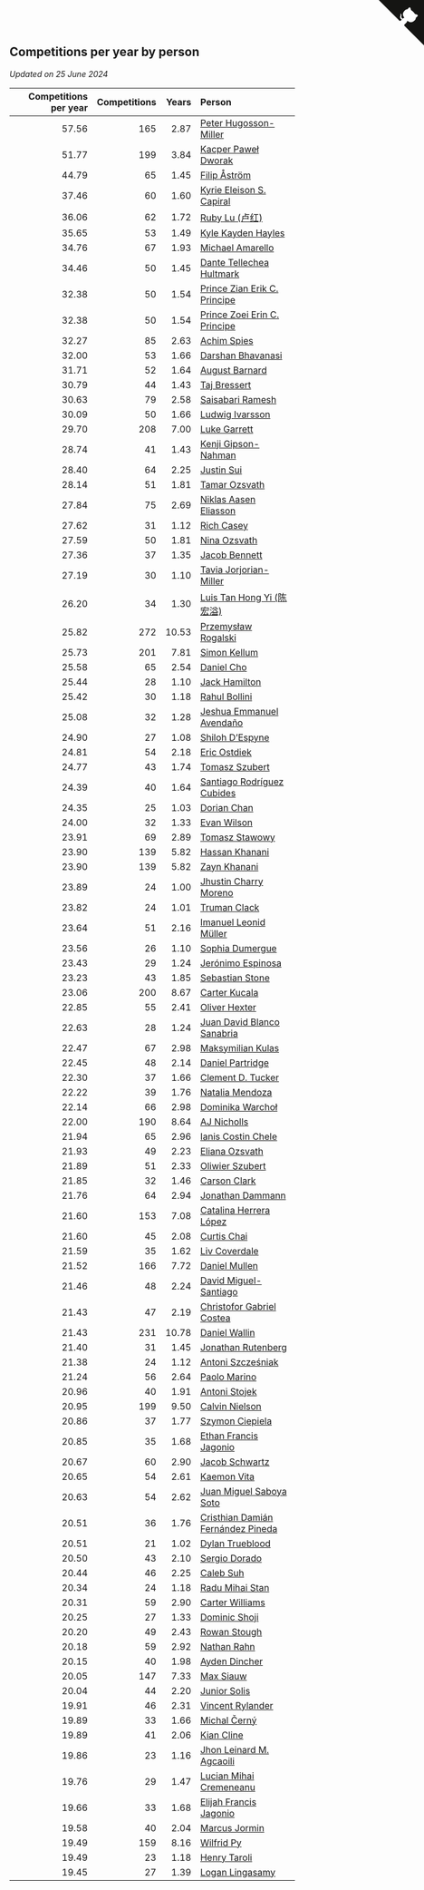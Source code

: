 ## Competitions per year by person

*Updated on 25 June 2024*

| Competitions per year | Competitions | Years | Person |
| ---: | ---: | ---: | :--- |
| 57.56 | 165 | 2.87 | [Peter Hugosson-Miller](https://www.worldcubeassociation.org/persons/2021HUGO01) |
| 51.77 | 199 | 3.84 | [Kacper Paweł Dworak](https://www.worldcubeassociation.org/persons/2020DWOR01) |
| 44.79 | 65 | 1.45 | [Filip Åström](https://www.worldcubeassociation.org/persons/2023ASTR01) |
| 37.46 | 60 | 1.60 | [Kyrie Eleison S. Capiral](https://www.worldcubeassociation.org/persons/2022CAPI02) |
| 36.06 | 62 | 1.72 | [Ruby Lu (卢红)](https://www.worldcubeassociation.org/persons/2022LURU01) |
| 35.65 | 53 | 1.49 | [Kyle Kayden Hayles](https://www.worldcubeassociation.org/persons/2022HAYL02) |
| 34.76 | 67 | 1.93 | [Michael Amarello](https://www.worldcubeassociation.org/persons/2022AMAR09) |
| 34.46 | 50 | 1.45 | [Dante Tellechea Hultmark](https://www.worldcubeassociation.org/persons/2023HULT01) |
| 32.38 | 50 | 1.54 | [Prince Zian Erik C. Principe](https://www.worldcubeassociation.org/persons/2022PRIN08) |
| 32.38 | 50 | 1.54 | [Prince Zoei Erin C. Principe](https://www.worldcubeassociation.org/persons/2022PRIN09) |
| 32.27 | 85 | 2.63 | [Achim Spies](https://www.worldcubeassociation.org/persons/2021SPIE01) |
| 32.00 | 53 | 1.66 | [Darshan Bhavanasi](https://www.worldcubeassociation.org/persons/2022BHAV01) |
| 31.71 | 52 | 1.64 | [August Barnard](https://www.worldcubeassociation.org/persons/2022BARN21) |
| 30.79 | 44 | 1.43 | [Taj Bressert](https://www.worldcubeassociation.org/persons/2023BRES01) |
| 30.63 | 79 | 2.58 | [Saisabari Ramesh](https://www.worldcubeassociation.org/persons/2021RAME01) |
| 30.09 | 50 | 1.66 | [Ludwig Ivarsson](https://www.worldcubeassociation.org/persons/2022IVAR01) |
| 29.70 | 208 | 7.00 | [Luke Garrett](https://www.worldcubeassociation.org/persons/2017GARR05) |
| 28.74 | 41 | 1.43 | [Kenji Gipson-Nahman](https://www.worldcubeassociation.org/persons/2023GIPS01) |
| 28.40 | 64 | 2.25 | [Justin Sui](https://www.worldcubeassociation.org/persons/2022SUIJ01) |
| 28.14 | 51 | 1.81 | [Tamar Ozsvath](https://www.worldcubeassociation.org/persons/2022OZSV04) |
| 27.84 | 75 | 2.69 | [Niklas Aasen Eliasson](https://www.worldcubeassociation.org/persons/2021ELIA01) |
| 27.62 | 31 | 1.12 | [Rich Casey](https://www.worldcubeassociation.org/persons/2023CASE06) |
| 27.59 | 50 | 1.81 | [Nina Ozsvath](https://www.worldcubeassociation.org/persons/2022OZSV03) |
| 27.36 | 37 | 1.35 | [Jacob Bennett](https://www.worldcubeassociation.org/persons/2023BENN04) |
| 27.19 | 30 | 1.10 | [Tavia Jorjorian-Miller](https://www.worldcubeassociation.org/persons/2023JORJ01) |
| 26.20 | 34 | 1.30 | [Luis Tan Hong Yi (陈宏溢)](https://www.worldcubeassociation.org/persons/2023YILU01) |
| 25.82 | 272 | 10.53 | [Przemysław Rogalski](https://www.worldcubeassociation.org/persons/2013ROGA02) |
| 25.73 | 201 | 7.81 | [Simon Kellum](https://www.worldcubeassociation.org/persons/2016KELL12) |
| 25.58 | 65 | 2.54 | [Daniel Cho](https://www.worldcubeassociation.org/persons/2021CHOD01) |
| 25.44 | 28 | 1.10 | [Jack Hamilton](https://www.worldcubeassociation.org/persons/2023HAMI08) |
| 25.42 | 30 | 1.18 | [Rahul Bollini](https://www.worldcubeassociation.org/persons/2023BOLL01) |
| 25.08 | 32 | 1.28 | [Jeshua Emmanuel Avendaño](https://www.worldcubeassociation.org/persons/2023AVEN01) |
| 24.90 | 27 | 1.08 | [Shiloh D’Espyne](https://www.worldcubeassociation.org/persons/2023DESP01) |
| 24.81 | 54 | 2.18 | [Eric Ostdiek](https://www.worldcubeassociation.org/persons/2022OSTD01) |
| 24.77 | 43 | 1.74 | [Tomasz Szubert](https://www.worldcubeassociation.org/persons/2022SZUB02) |
| 24.39 | 40 | 1.64 | [Santiago Rodríguez Cubides](https://www.worldcubeassociation.org/persons/2022CUBI01) |
| 24.35 | 25 | 1.03 | [Dorian Chan](https://www.worldcubeassociation.org/persons/2023DORI01) |
| 24.00 | 32 | 1.33 | [Evan Wilson](https://www.worldcubeassociation.org/persons/2023WILS11) |
| 23.91 | 69 | 2.89 | [Tomasz Stawowy](https://www.worldcubeassociation.org/persons/2021STAW01) |
| 23.90 | 139 | 5.82 | [Hassan Khanani](https://www.worldcubeassociation.org/persons/2018KHAN26) |
| 23.90 | 139 | 5.82 | [Zayn Khanani](https://www.worldcubeassociation.org/persons/2018KHAN28) |
| 23.89 | 24 | 1.00 | [Jhustin Charry Moreno](https://www.worldcubeassociation.org/persons/2023MORE20) |
| 23.82 | 24 | 1.01 | [Truman Clack](https://www.worldcubeassociation.org/persons/2023CLAC02) |
| 23.64 | 51 | 2.16 | [Imanuel Leonid Müller](https://www.worldcubeassociation.org/persons/2022MULL02) |
| 23.56 | 26 | 1.10 | [Sophia Dumergue](https://www.worldcubeassociation.org/persons/2023DUME02) |
| 23.43 | 29 | 1.24 | [Jerónimo Espinosa](https://www.worldcubeassociation.org/persons/2023ESPI07) |
| 23.23 | 43 | 1.85 | [Sebastian Stone](https://www.worldcubeassociation.org/persons/2022STON09) |
| 23.06 | 200 | 8.67 | [Carter Kucala](https://www.worldcubeassociation.org/persons/2015KUCA01) |
| 22.85 | 55 | 2.41 | [Oliver Hexter](https://www.worldcubeassociation.org/persons/2022HEXT01) |
| 22.63 | 28 | 1.24 | [Juan David Blanco Sanabria](https://www.worldcubeassociation.org/persons/2023SANA04) |
| 22.47 | 67 | 2.98 | [Maksymilian Kulas](https://www.worldcubeassociation.org/persons/2021KULA02) |
| 22.45 | 48 | 2.14 | [Daniel Partridge](https://www.worldcubeassociation.org/persons/2022PART02) |
| 22.30 | 37 | 1.66 | [Clement D. Tucker](https://www.worldcubeassociation.org/persons/2022TUCK09) |
| 22.22 | 39 | 1.76 | [Natalia Mendoza](https://www.worldcubeassociation.org/persons/2022MEND24) |
| 22.14 | 66 | 2.98 | [Dominika Warchoł](https://www.worldcubeassociation.org/persons/2021WARC01) |
| 22.00 | 190 | 8.64 | [AJ Nicholls](https://www.worldcubeassociation.org/persons/2015NICH04) |
| 21.94 | 65 | 2.96 | [Ianis Costin Chele](https://www.worldcubeassociation.org/persons/2021CHEL01) |
| 21.93 | 49 | 2.23 | [Eliana Ozsvath](https://www.worldcubeassociation.org/persons/2022OZSV01) |
| 21.89 | 51 | 2.33 | [Oliwier Szubert](https://www.worldcubeassociation.org/persons/2022SZUB01) |
| 21.85 | 32 | 1.46 | [Carson Clark](https://www.worldcubeassociation.org/persons/2023CLAR02) |
| 21.76 | 64 | 2.94 | [Jonathan Dammann](https://www.worldcubeassociation.org/persons/2021DAMM01) |
| 21.60 | 153 | 7.08 | [Catalina Herrera López](https://www.worldcubeassociation.org/persons/2017LOPE31) |
| 21.60 | 45 | 2.08 | [Curtis Chai](https://www.worldcubeassociation.org/persons/2022CHAI02) |
| 21.59 | 35 | 1.62 | [Liv Coverdale](https://www.worldcubeassociation.org/persons/2022COVE02) |
| 21.52 | 166 | 7.72 | [Daniel Mullen](https://www.worldcubeassociation.org/persons/2016MULL04) |
| 21.46 | 48 | 2.24 | [David Miguel-Santiago](https://www.worldcubeassociation.org/persons/2022MIGU02) |
| 21.43 | 47 | 2.19 | [Christofor Gabriel Costea](https://www.worldcubeassociation.org/persons/2022COST03) |
| 21.43 | 231 | 10.78 | [Daniel Wallin](https://www.worldcubeassociation.org/persons/2013WALL03) |
| 21.40 | 31 | 1.45 | [Jonathan Rutenberg](https://www.worldcubeassociation.org/persons/2023RUTE01) |
| 21.38 | 24 | 1.12 | [Antoni Szcześniak](https://www.worldcubeassociation.org/persons/2023SZCZ04) |
| 21.24 | 56 | 2.64 | [Paolo Marino](https://www.worldcubeassociation.org/persons/2021MARI04) |
| 20.96 | 40 | 1.91 | [Antoni Stojek](https://www.worldcubeassociation.org/persons/2022STOJ03) |
| 20.95 | 199 | 9.50 | [Calvin Nielson](https://www.worldcubeassociation.org/persons/2014NIEL03) |
| 20.86 | 37 | 1.77 | [Szymon Ciepiela](https://www.worldcubeassociation.org/persons/2022CIEP01) |
| 20.85 | 35 | 1.68 | [Ethan Francis Jagonio](https://www.worldcubeassociation.org/persons/2022JAGO03) |
| 20.67 | 60 | 2.90 | [Jacob Schwartz](https://www.worldcubeassociation.org/persons/2021SCHW01) |
| 20.65 | 54 | 2.61 | [Kaemon Vita](https://www.worldcubeassociation.org/persons/2021VITA01) |
| 20.63 | 54 | 2.62 | [Juan Miguel Saboya Soto](https://www.worldcubeassociation.org/persons/2021SOTO01) |
| 20.51 | 36 | 1.76 | [Cristhian Damián Fernández Pineda](https://www.worldcubeassociation.org/persons/2022PINE05) |
| 20.51 | 21 | 1.02 | [Dylan Trueblood](https://www.worldcubeassociation.org/persons/2023TRUE02) |
| 20.50 | 43 | 2.10 | [Sergio Dorado](https://www.worldcubeassociation.org/persons/2022CORR05) |
| 20.44 | 46 | 2.25 | [Caleb Suh](https://www.worldcubeassociation.org/persons/2022SUHC01) |
| 20.34 | 24 | 1.18 | [Radu Mihai Stan](https://www.worldcubeassociation.org/persons/2023STAN09) |
| 20.31 | 59 | 2.90 | [Carter Williams](https://www.worldcubeassociation.org/persons/2021WILL06) |
| 20.25 | 27 | 1.33 | [Dominic Shoji](https://www.worldcubeassociation.org/persons/2023SHOJ01) |
| 20.20 | 49 | 2.43 | [Rowan Stough](https://www.worldcubeassociation.org/persons/2022STOU01) |
| 20.18 | 59 | 2.92 | [Nathan Rahn](https://www.worldcubeassociation.org/persons/2021RAHN01) |
| 20.15 | 40 | 1.98 | [Ayden Dincher](https://www.worldcubeassociation.org/persons/2022DINC01) |
| 20.05 | 147 | 7.33 | [Max Siauw](https://www.worldcubeassociation.org/persons/2017SIAU02) |
| 20.04 | 44 | 2.20 | [Junior Solis](https://www.worldcubeassociation.org/persons/2022SOLI03) |
| 19.91 | 46 | 2.31 | [Vincent Rylander](https://www.worldcubeassociation.org/persons/2022RYLA01) |
| 19.89 | 33 | 1.66 | [Michal Černý](https://www.worldcubeassociation.org/persons/2022CERN03) |
| 19.89 | 41 | 2.06 | [Kian Cline](https://www.worldcubeassociation.org/persons/2022CLIN01) |
| 19.86 | 23 | 1.16 | [Jhon Leinard M. Agcaoili](https://www.worldcubeassociation.org/persons/2023AGCA01) |
| 19.76 | 29 | 1.47 | [Lucian Mihai Cremeneanu](https://www.worldcubeassociation.org/persons/2023CREM01) |
| 19.66 | 33 | 1.68 | [Elijah Francis Jagonio](https://www.worldcubeassociation.org/persons/2022JAGO02) |
| 19.58 | 40 | 2.04 | [Marcus Jormin](https://www.worldcubeassociation.org/persons/2022JORM01) |
| 19.49 | 159 | 8.16 | [Wilfrid Py](https://www.worldcubeassociation.org/persons/2016PYWI01) |
| 19.49 | 23 | 1.18 | [Henry Taroli](https://www.worldcubeassociation.org/persons/2023TARO01) |
| 19.45 | 27 | 1.39 | [Logan Lingasamy](https://www.worldcubeassociation.org/persons/2023LING02) |


<a href="https://github.com/jonatanklosko/wca_statistics" class="github-corner" aria-label="View source on Github"><svg width="80" height="80" viewBox="0 0 250 250" style="fill:#151513; color:#fff; position: absolute; top: 0; border: 0; right: 0;" aria-hidden="true"><path d="M0,0 L115,115 L130,115 L142,142 L250,250 L250,0 Z"></path><path d="M128.3,109.0 C113.8,99.7 119.0,89.6 119.0,89.6 C122.0,82.7 120.5,78.6 120.5,78.6 C119.2,72.0 123.4,76.3 123.4,76.3 C127.3,80.9 125.5,87.3 125.5,87.3 C122.9,97.6 130.6,101.9 134.4,103.2" fill="currentColor" style="transform-origin: 130px 106px;" class="octo-arm"></path><path d="M115.0,115.0 C114.9,115.1 118.7,116.5 119.8,115.4 L133.7,101.6 C136.9,99.2 139.9,98.4 142.2,98.6 C133.8,88.0 127.5,74.4 143.8,58.0 C148.5,53.4 154.0,51.2 159.7,51.0 C160.3,49.4 163.2,43.6 171.4,40.1 C171.4,40.1 176.1,42.5 178.8,56.2 C183.1,58.6 187.2,61.8 190.9,65.4 C194.5,69.0 197.7,73.2 200.1,77.6 C213.8,80.2 216.3,84.9 216.3,84.9 C212.7,93.1 206.9,96.0 205.4,96.6 C205.1,102.4 203.0,107.8 198.3,112.5 C181.9,128.9 168.3,122.5 157.7,114.1 C157.9,116.9 156.7,120.9 152.7,124.9 L141.0,136.5 C139.8,137.7 141.6,141.9 141.8,141.8 Z" fill="currentColor" class="octo-body"></path></svg></a><style>.github-corner:hover .octo-arm{animation:octocat-wave 560ms ease-in-out}@keyframes octocat-wave{0%,100%{transform:rotate(0)}20%,60%{transform:rotate(-25deg)}40%,80%{transform:rotate(10deg)}}@media (max-width:500px){.github-corner:hover .octo-arm{animation:none}.github-corner .octo-arm{animation:octocat-wave 560ms ease-in-out}}</style>
